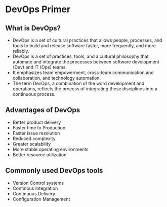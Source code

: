 # DevOps Primer

## What is DevOps?

- DevOps is a set of cultural practices that allows people, processes, and tools to build and release software faster, more frequently, and more reliably.
- DevOps is a set of practices, tools, and a cultural philosophy that automate and integrate the processes between software development (Dev) and IT (Ops) teams.
- It emphasizes team empowerment, cross-team communication and collaboration, and technology automation.
- The term DevOps, a combination of the word development and operations, reflects the process of integrating these disciplines into a continuous process.

## Advantages of DevOps

- Better product delivery
- Faster time to Production
- Faster issue resolution
- Reduced complexity
- Greater scalability
- More stable operating environments
- Better resource utilization

## Commonly used DevOps tools

- Version Control systems
- Continous Integration
- Continuous Delivery
- Configuration Management
